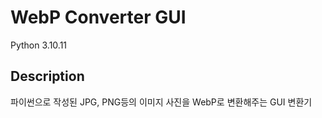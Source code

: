 # WebP Converter GUI

Python 3.10.11

## Description

파이썬으로 작성된 JPG, PNG등의 이미지 사진을 WebP로 변환해주는 GUI 변환기